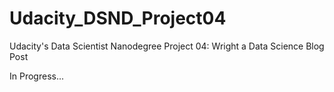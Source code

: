 # Udacity_DSND_Project04
Udacity's Data Scientist Nanodegree Project 04: Wright a Data Science Blog Post

In Progress...
